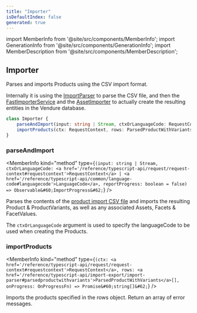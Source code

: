 ```yaml
---
title: "Importer"
isDefaultIndex: false
generated: true
---
```

<!-- This file was generated from the Vendure source. Do not modify. Instead, re-run the "docs:build" script -->
import MemberInfo from '@site/src/components/MemberInfo';
import GenerationInfo from '@site/src/components/GenerationInfo';
import MemberDescription from '@site/src/components/MemberDescription';


## Importer

<GenerationInfo sourceFile="packages/core/src/data-import/providers/importer/importer.ts" sourceLine="41" packageName="@bb-vendure/core" />

Parses and imports Products using the CSV import format.

Internally it is using the <a href='/reference/typescript-api/import-export/import-parser#importparser'>ImportParser</a> to parse the CSV file, and then the
<a href='/reference/typescript-api/import-export/fast-importer-service#fastimporterservice'>FastImporterService</a> and the <a href='/reference/typescript-api/import-export/asset-importer#assetimporter'>AssetImporter</a> to actually create the resulting
entities in the Vendure database.

```ts title="Signature"
class Importer {
    parseAndImport(input: string | Stream, ctxOrLanguageCode: RequestContext | LanguageCode, reportProgress: boolean = false) => Observable<ImportProgress>;
    importProducts(ctx: RequestContext, rows: ParsedProductWithVariants[], onProgress: OnProgressFn) => Promise<string[]>;
}
```

<div className="members-wrapper">

### parseAndImport

<MemberInfo kind="method" type={`(input: string | Stream, ctxOrLanguageCode: <a href='/reference/typescript-api/request/request-context#requestcontext'>RequestContext</a> | <a href='/reference/typescript-api/common/language-code#languagecode'>LanguageCode</a>, reportProgress: boolean = false) => Observable&#60;ImportProgress&#62;`}   />

Parses the contents of the [product import CSV file](/guides/developer-guide/importing-data/#product-import-format) and imports
the resulting Product & ProductVariants, as well as any associated Assets, Facets & FacetValues.

The `ctxOrLanguageCode` argument is used to specify the languageCode to be used when creating the Products.
### importProducts

<MemberInfo kind="method" type={`(ctx: <a href='/reference/typescript-api/request/request-context#requestcontext'>RequestContext</a>, rows: <a href='/reference/typescript-api/import-export/import-parser#parsedproductwithvariants'>ParsedProductWithVariants</a>[], onProgress: OnProgressFn) => Promise&#60;string[]&#62;`}   />

Imports the products specified in the rows object. Return an array of error messages.


</div>
